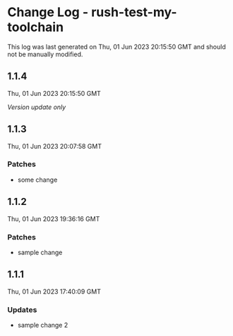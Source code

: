 # Change Log - rush-test-my-toolchain

This log was last generated on Thu, 01 Jun 2023 20:15:50 GMT and should not be manually modified.

## 1.1.4
Thu, 01 Jun 2023 20:15:50 GMT

_Version update only_

## 1.1.3
Thu, 01 Jun 2023 20:07:58 GMT

### Patches

- some change

## 1.1.2
Thu, 01 Jun 2023 19:36:16 GMT

### Patches

- sample change

## 1.1.1
Thu, 01 Jun 2023 17:40:09 GMT

### Updates

- sample change 2

